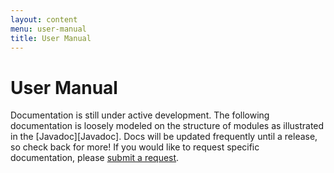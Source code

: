 ```yaml
---
layout: content
menu: user-manual
title: User Manual
---
```


# User Manual

Documentation is still under active development. The following documentation is loosely modeled on the structure
of modules as illustrated in the [Javadoc][Javadoc]. Docs will be updated frequently until a release, so check
back for more! If you would like to request specific documentation, please
[submit a request](http://github.com/kuujo/copycat/issues).